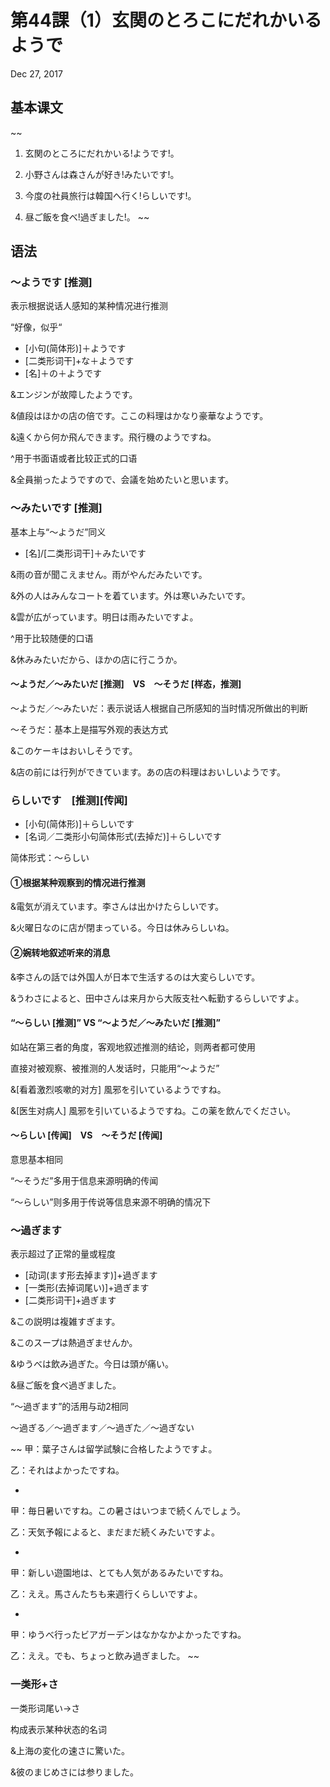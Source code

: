 # 第44課（1）玄関のとろこにだれかいるようで
Dec 27, 2017

## 基本课文
~~
1. 玄関のところにだれかいる!ようです!。

2. 小野さんは森さんが好き!みたいです!。

3. 今度の社員旅行は韓国へ行く!らしいです!。

4. 昼ご飯を食べ!過ぎました!。
~~

## 语法
### ～ようです [推测]
表示根据说话人感知的某种情况进行推测

“好像，似乎“

- [小句(简体形)]＋ようです  
- [二类形词干]+な＋ようです
- [名]＋の＋ようです

&エンジンが故障したようです。

&値段はほかの店の倍です。ここの料理はかなり豪華なようです。

&遠くから何か飛んできます。飛行機のようですね。

^用于书面语或者比较正式的口语

&全員揃ったようですので、会議を始めたいと思います。

### ～みたいです [推测]
基本上与“～ようだ”同义

- [名]/[二类形词干]＋みたいです

&雨の音が聞こえません。雨がやんだみたいです。

&外の人はみんなコートを着ています。外は寒いみたいです。

&雲が広がっています。明日は雨みたいですよ。

^用于比较随便的口语

&休みみたいだから、ほかの店に行こうか。

#### ～ようだ／～みたいだ [推测]　VS　～そうだ [样态，推测]
～ようだ／～みたいだ：表示说话人根据自己所感知的当时情况所做出的判断

～そうだ：基本上是描写外观的表达方式

&このケーキはおいしそうです。

&店の前には行列ができています。あの店の料理はおいしいようです。

### らしいです　[推测][传闻]
- [小句(简体形)]＋らしいです
- [名词／二类形小句简体形式(去掉だ)]＋らしいです

简体形式：～らしい

#### ①根据某种观察到的情况进行推测
&電気が消えています。李さんは出かけたらしいです。

&火曜日なのに店が閉まっている。今日は休みらしいね。

#### ②婉转地叙述听来的消息
&李さんの話では外国人が日本で生活するのは大変らしいです。

&うわさによると、田中さんは来月から大阪支社へ転勤するらしいですよ。

#### “～らしい [推测]” VS “～ようだ／～みたいだ [推测]”
如站在第三者的角度，客观地叙述推测的结论，则两者都可使用

直接对被观察、被推测的人发话时，只能用“～ようだ”

&[看着激烈咳嗽的对方] 風邪を引いているようですね。

&[医生对病人] 風邪を引いているようですね。この薬を飲んでください。

#### ～らしい [传闻]　VS　～そうだ [传闻]
意思基本相同

“～そうだ”多用于信息来源明确的传闻

“～らしい”则多用于传说等信息来源不明确的情况下

### ～過ぎます
表示超过了正常的量或程度

- [动词(ます形去掉ます)]+過ぎます
- [一类形(去掉词尾い)]+過ぎます
- [二类形词干]+過ぎます

&この説明は複雑すぎます。

&このスープは熱過ぎませんか。

&ゆうべは飲み過ぎた。今日は頭が痛い。

&昼ご飯を食べ過ぎました。

“～過ぎます”的活用与动2相同

～過ぎる／～過ぎます／～過ぎた／～過ぎない

~~
甲：葉子さんは留学試験に合格したようですよ。

乙：それはよかったですね。

-

甲：毎日暑いですね。この暑さはいつまで続くんでしょう。

乙：天気予報によると、まだまだ続くみたいですよ。

-

甲：新しい遊園地は、とても人気があるみたいですね。

乙：ええ。馬さんたちも来週行くらしいですよ。

-

甲：ゆうべ行ったビアガーデンはなかなかよかったですね。

乙：ええ。でも、ちょっと飲み過ぎました。
~~


### 一类形+さ

 一类形词尾い→さ

构成表示某种状态的名词

&上海の変化の速さに驚いた。

&彼のまじめさには参りました。

